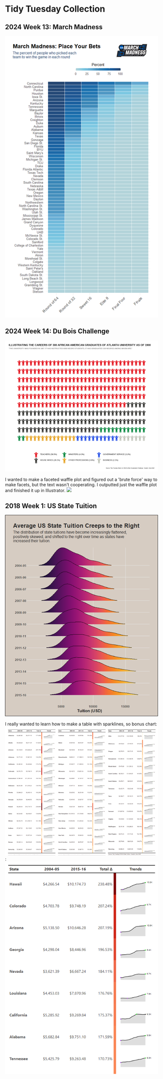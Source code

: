 # Tidy Tuesday Collection 
## 2024 Week 13: March Madness
![Heatmap showing percentage of pick to win by round for each time](https://github.com/zanewolf/tidytuesday/blob/main/2024_W13_MarchMadness/MarchMadness_Heatmap.png?raw=true)

## 2024 Week 14: Du Bois Challenge
![Pictogram waffle plot showing distribution of occupations for 330 black graduates from Atlanta University as of 1990](https://github.com/zanewolf/tidytuesday/blob/main/2024_W14_DuBois/Waffle.png?raw=true)

I wanted to make a faceted waffle plot and figured out a 'brute force' way to make facets, but the text wasn't cooperating. I outputted just the waffle plot and finished it up in Illustrator. 
<img src="ttps://github.com/zanewolf/tidytuesday/blob/main/2024_W14_DuBois/Week14_WEBDuBois_Infographic.png" width="200" />

## 2018 Week 1: US State Tuition
![Density Ridgeline plot showing distribution of tuitions for all states by year, the density plots slowly flatten and shift right (increase).](https://github.com/zanewolf/tidytuesday/blob/main/2018_W1_%20Tuition/Tuition_Ridges.png?raw=true)

I really wanted to learn how to make a table with sparklines, so bonus chart:
![Table with State, first year tuition, last year tuition, percent_increase, and sparklines, in alphabetical order split across three columns](https://github.com/zanewolf/tidytuesday/blob/main/2018_W1_%20Tuition/Table_Split.png?raw=true): 
![Table with Top 10 States by percent increase in tuition, with State, first year tuition, last year tuition, percent increase, and sparklines columns.](https://github.com/zanewolf/tidytuesday/blob/main/2018_W1_%20Tuition/Table_Short.PNG?raw=true)

